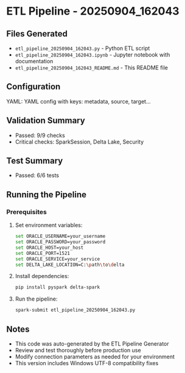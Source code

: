 # ETL Pipeline - 20250904_162043

## Files Generated
- `etl_pipeline_20250904_162043.py` - Python ETL script
- `etl_pipeline_20250904_162043.ipynb` - Jupyter notebook with documentation
- `etl_pipeline_20250904_162043_README.md` - This README file

## Configuration
YAML: YAML config with keys: metadata, source, target...

## Validation Summary
- Passed: 9/9 checks
- Critical checks: SparkSession, Delta Lake, Security

## Test Summary
- Passed: 6/6 tests

## Running the Pipeline

### Prerequisites
1. Set environment variables:
   ```bash
   set ORACLE_USERNAME=your_username
   set ORACLE_PASSWORD=your_password
   set ORACLE_HOST=your_host
   set ORACLE_PORT=1521
   set ORACLE_SERVICE=your_service
   set DELTA_LAKE_LOCATION=C:\path\to\delta
   ```

2. Install dependencies:
   ```bash
   pip install pyspark delta-spark
   ```

3. Run the pipeline:
   ```bash
   spark-submit etl_pipeline_20250904_162043.py
   ```

## Notes
- This code was auto-generated by the ETL Pipeline Generator
- Review and test thoroughly before production use
- Modify connection parameters as needed for your environment
- This version includes Windows UTF-8 compatibility fixes
